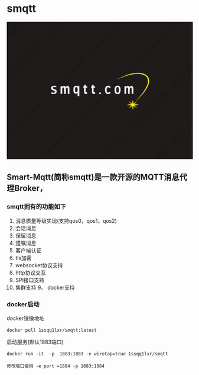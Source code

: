 # smqtt
![image](icon/smqtt.png)

## Smart-Mqtt(简称smqtt)是一款开源的MQTT消息代理Broker，

### smqtt拥有的功能如下

1.  消息质量等级实现(支持qos0，qos1，qos2)
2.  会话消息
3.  保留消息
4.  遗嘱消息
5.  客户端认证
6.  tls加密
8.  websocket协议支持
9.  http协议交互
7.  SPI接口支持
8.  集群支持
9。 docker支持


### docker启动

docker镜像地址
``` 
docker pull 1ssqq1lxr/smqtt:latest
```

启动服务(默认1883端口)

``` 
docker run -it  -p  1883:1883 -e wiretap=true 1ssqq1lxr/smqtt

修改端口使用 -e port =1884 -p 1883:1884

```

